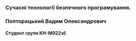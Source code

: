 ### Сучасні технології безпечного програмування.
### Полторацький Вадим Олександрович
#### Студент групи КН-М922зб